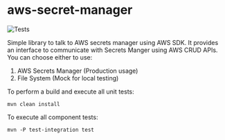# aws-secret-manager
![Tests](https://github.com/anarwal/aws-secret-manager/workflows/.github/workflows/ci.yml/badge.svg)

Simple library to talk to AWS secrets manager using AWS SDK. It provides an interface to communicate with Secrets Manger using AWS CRUD APIs.
You can choose either to use:
 1. AWS Secrets Manager (Production usage)
 2. File System (Mock for local testing)

To perform a build and execute all unit tests:
```
mvn clean install
```

To execute all component tests:
```
mvn -P test-integration test
```
